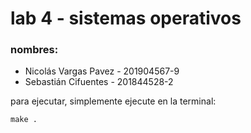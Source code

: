 # lab 4 - sistemas operativos

### nombres:

- Nicolás Vargas Pavez - 201904567-9
- Sebastián Cifuentes - 201844528-2

para ejecutar, simplemente ejecute en la terminal:

```shell
make .
```
